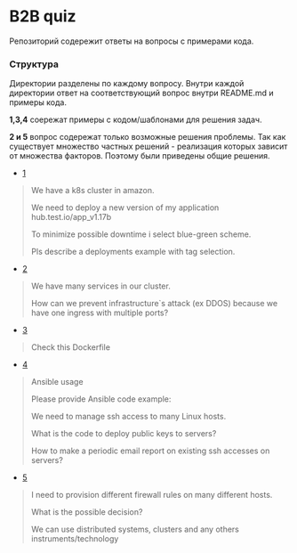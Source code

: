 # B2B quiz

Репозиторий содережит ответы на вопросы с примерами кода. 

### Структура

Директории разделены по каждому вопросу. Внутри каждой директории ответ на соответствующий вопрос внутри README.md и примеры кода. 

__1,3,4__ соережат примеры с кодом/шаблонами для решения задач.

__2 и 5__ вопрос содережат только возможные решения проблемы. Так как существует множество частных решений - реализация которых зависит от множества факторов. Поэтому были приведены общие решения. 

- [1](1)
> We have a k8s cluster in amazon.
>
> We need to deploy a new version of my application hub.test.io/app_v1.17b
>
> To minimize possible downtime i select blue-green scheme.
>
> Pls describe a deployments example with tag selection.

- [2](2)
> We have many services in our cluster.
>
> How can we prevent infrastructure`s attack (ex DDOS) because we have one ingress with multiple ports?

- [3](3)
> Check this Dockerfile

- [4](4)
> Ansible usage
>
> Please provide Ansible code example:
>
> We need to manage ssh access to many Linux hosts.
>
> What is the code to deploy public keys to servers?
>
> How to make a periodic email report on existing ssh accesses on servers?

- [5](5)
> I need to provision different firewall rules on many different hosts.
>
>  What is the possible decision?
>
>  We can use distributed systems, clusters and any others instruments/technology

